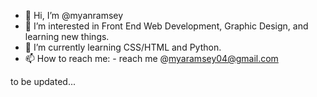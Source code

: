 - 👋 Hi, I’m @myanramsey
- 👀 I’m interested in Front End Web Development, Graphic Design, and learning new things.
- 🌱 I’m currently learning CSS/HTML and Python.
- 📫 How to reach me:
      - reach me @myaramsey04@gmail.com 


to be updated...
